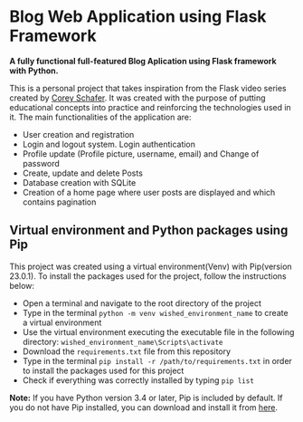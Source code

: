 # Blog Web Application using Flask Framework</br>

<strong>A fully functional full-featured Blog Aplication using Flask framework with Python.</strong>
 
This is a personal project that takes inspiration from the Flask video series created by <a href="https://github.com/CoreyMSchafer">Corey Schafer</a>. It was created with the purpose of putting educational concepts into practice and reinforcing the technologies used in it. The main functionalities of the application are:

- User creation and registration
- Login and logout system. Login authentication
- Profile update (Profile picture, username, email) and Change of password
- Create, update and delete Posts
- Database creation with SQLite
- Creation of a home page where user posts are displayed and which contains pagination

## Virtual environment and Python packages using Pip

This project was created using a virtual environment(Venv) with Pip(version 23.0.1). To install the packages used for the project, follow the instructions below:

- Open a terminal and navigate to the root directory of the project
- Type in the terminal `python -m venv wished_environment_name` to create a virtual environment
- Use the virtual environment executing the executable file in the following directory: `wished_environment_name\Scripts\activate`
- Download the `requirements.txt` file from this repository
- Type in the terminal `pip install -r /path/to/requirements.txt` in order to install the packages used for this project
- Check if everything was correctly installed by typing `pip list`

<strong>Note:</strong> If you have Python version 3.4 or later, Pip is included by default.
If you do not have Pip installed, you can download and install it from <a href="https://pypi.org/project/pip/">here</a>. 
